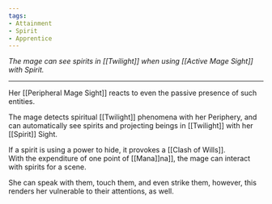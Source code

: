 ```yaml
---
tags:
- Attainment
- Spirit
- Apprentice
---
```


_The mage can see spirits in [[Twilight]] when using [[Active Mage Sight]] with Spirit._

---

Her [[Peripheral Mage Sight]] reacts to even the passive presence of such entities.

The mage detects spiritual [[Twilight]] phenomena with her Periphery, and can automatically see spirits and projecting beings in [[Twilight]] with her [[Spirit]] Sight.

If a spirit is using a power to hide, it provokes a [[Clash of Wills]].\
With the expenditure of one point of [[Mana]]na]], the mage can interact with spirits for a scene.

She can speak with them, touch them, and even strike them, however, this renders her vulnerable to their attentions, as well.